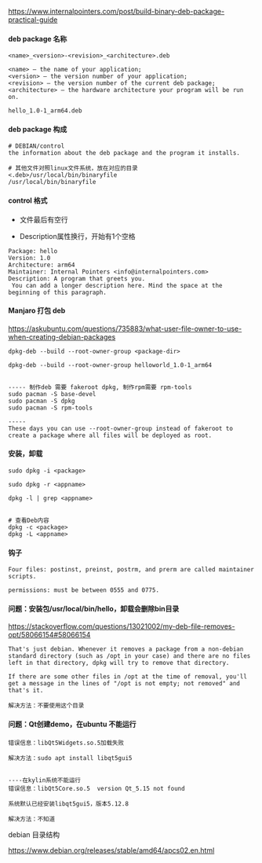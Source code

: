 https://www.internalpointers.com/post/build-binary-deb-package-practical-guide



#### deb package 名称

```
<name>_<version>-<revision>_<architecture>.deb

<name> – the name of your application;
<version> – the version number of your application;
<revision> – the version number of the current deb package;
<architecture> – the hardware architecture your program will be run on.

hello_1.0-1_arm64.deb
```



#### deb package 构成

```
# DEBIAN/control
the information about the deb package and the program it installs.

# 其他文件对照linux文件系统，放在对应的目录
<.deb>/usr/local/bin/binaryfile
/usr/local/bin/binaryfile
```



#### control 格式

* 文件最后有空行

* Description属性换行，开始有1个空格

```
Package: hello
Version: 1.0
Architecture: arm64
Maintainer: Internal Pointers <info@internalpointers.com>
Description: A program that greets you.
 You can add a longer description here. Mind the space at the beginning of this paragraph.
```



#### Manjaro 打包 deb

https://askubuntu.com/questions/735883/what-user-file-owner-to-use-when-creating-debian-packages

```
dpkg-deb --build --root-owner-group <package-dir>

dpkg-deb --build --root-owner-group helloworld_1.0-1_arm64


----- 制作deb 需要 fakeroot dpkg, 制作rpm需要 rpm-tools
sudo pacman -S base-devel
sudo pacman -S dpkg 
sudo pacman -S rpm-tools

-----
These days you can use --root-owner-group instead of fakeroot to create a package where all files will be deployed as root.
```



#### 安装，卸载

```
sudo dpkg -i <package>

sudo dpkg -r <appname>

dpkg -l | grep <appname>


# 查看Deb内容
dpkg -c <package>
dpkg -L <appname>
```



#### 钩子

```
Four files: postinst, preinst, postrm, and prerm are called maintainer scripts. 

permissions: must be between 0555 and 0775.
```





#### 问题：安装包/usr/local/bin/hello，卸载会删除bin目录

https://stackoverflow.com/questions/13021002/my-deb-file-removes-opt/58066154#58066154

```
That's just debian. Whenever it removes a package from a non-debian standard directory (such as /opt in your case) and there are no files left in that directory, dpkg will try to remove that directory.

If there are some other files in /opt at the time of removal, you'll get a message in the lines of "/opt is not empty; not removed" and that's it.

解决方法：不要使用这个目录
```



#### 问题：Qt创建demo，在ubuntu 不能运行

```
错误信息：libQt5Widgets.so.5加载失败

解决方法：sudo apt install libqt5gui5


----在kylin系统不能运行
错误信息：libQt5Core.so.5  version Qt_5.15 not found

系统默认已经安装libqt5gui5，版本5.12.8

解决方法：不知道
```



debian 目录结构

https://www.debian.org/releases/stable/amd64/apcs02.en.html